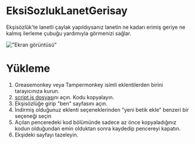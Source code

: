 # EksiSozlukLanetGerisay
Ekşisözlük'te lanetli çaylak yapıldıysanız lanetin ne kadarı erimiş geriye ne kalmış ilerleme çubuğu yardımıyla görmenizi sağlar.

!["Ekran görüntüsü"](https://cdn.eksisozluk.com/2020/4/8/5/52o2ozzf.png "Ekşisözlük Lanet Süresi Geri Sayım Çubuğu")

# Yükleme
1. Greasemonkey veya Tampermonkey isimli eklentilerden birini tarayıcınıza kurun.
2. [script.js dosyası](https://raw.githubusercontent.com/ismailceylan/EksiSozlukLanetGerisay/master/script.js)nı açın. Kodu kopyalayın.
3. Ekşisözlüğe girip "ben" sayfasını açın.
4. İndirmiş olduğunuz eklenti seçeneklerinden "yeni betik ekle" benzeri bir seçeneği seçin
5. Açılan penceredeki kod bölümünde sadece az önce kopyaladığınız kodun olduğundan emin olduktan sonra kaydedip pencereyi kapatın.
6. Ekşideki sayfayı tazeleyin.
